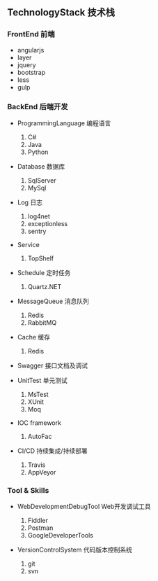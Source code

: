 ## TechnologyStack 技术栈

### FrontEnd 前端

- angularjs
- layer
- jquery
- bootstrap
- less
- gulp

### BackEnd 后端开发

- ProgrammingLanguage 编程语言
    1. C#
    1. Java
    1. Python

- Database 数据库
    1. SqlServer
    1. MySql

- Log 日志
    1. log4net
    1. exceptionless
    1. sentry

- Service
    1. TopShelf

- Schedule 定时任务
    1. Quartz.NET

- MessageQueue 消息队列
    1. Redis
    1. RabbitMQ

- Cache 缓存
    1. Redis

- Swagger 接口文档及调试

- UnitTest 单元测试
    1. MsTest
    1. XUnit
    1. Moq

- IOC framework
    1. AutoFac

- CI/CD 持续集成/持续部署
    1. Travis
    1. AppVeyor

### Tool & Skills

- WebDevelopmentDebugTool Web开发调试工具
    1. Fiddler
    1. Postman
    1. GoogleDeveloperTools

- VersionControlSystem 代码版本控制系统
    1. git
    1. svn
